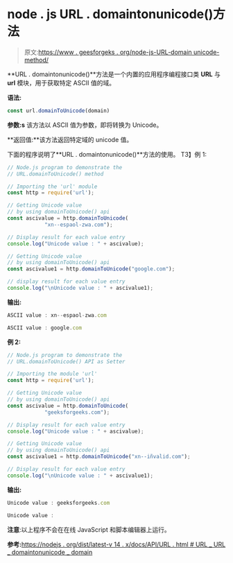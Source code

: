 # node . js URL . domaintonunicode()方法

> 原文:[https://www . geesforgeks . org/node-js-URL-domain unicode-method/](https://www.geeksforgeeks.org/node-js-url-domaintounicode-method/)

**URL . domaintonunicode()**方法是一个内置的应用程序编程接口类 **URL** 与 **url** 模块，用于获取特定 ASCII 值的域。

**语法:**

```js
const url.domainToUnicode(domain)
```

**参数:s** 该方法以 ASCII 值为参数，即将转换为 Unicode。

**返回值:**该方法返回特定域的 unicode 值。

下面的程序说明了**URL . domaintonunicode()**方法的使用。
T3】例 1:

```js
// Node.js program to demonstrate the 
// URL.domainToUnicode() method

// Importing the 'url' module
const http = require('url');

// Getting Unicode value
// by using domainToUnicode() api
const ascivalue = http.domainToUnicode(
            "xn--espaol-zwa.com");

// Display result for each value entry
console.log("Unicode value : " + ascivalue);

// Getting Unicode value
// by using domainToUnicode() api
const ascivalue1 = http.domainToUnicode("google.com");

// display result for each value entry
console.log("\nUnicode value : " + ascivalue1);
```

**输出:**

```js
ASCII value : xn--espaol-zwa.com

ASCII value : google.com

```

**例 2:**

```js
// Node.js program to demonstrate the 
// URL.domainToUnicode() API as Setter

// Importing the module 'url'
const http = require('url');

// Getting Unicode value
// by using domainToUnicode() api
const ascivalue = http.domainToUnicode(
            "geeksforgeeks.com");

// Display result for each value entry
console.log("Unicode value : " + ascivalue);

// Getting Unicode value
// by using domainToUnicode() api
const ascivalue1 = http.domainToUnicode("xn--iñvalid.com");

// Display result for each value entry
console.log("\nUnicode value : " + ascivalue1);
```

**输出:**

```js
Unicode value : geeksforgeeks.com

Unicode value :

```

**注意**:以上程序不会在在线 JavaScript 和脚本编辑器上运行。

**参考:**[https://nodejs . org/dist/latest-v 14 . x/docs/API/URL . html # URL _ URL _ domaintonunicode _ domain](https://nodejs.org/dist/latest-v14.x/docs/api/url.html#url_url_domaintounicode_domain)